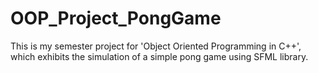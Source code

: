 # OOP_Project_PongGame

This is my semester project for 'Object Oriented Programming in C++', which exhibits the simulation of a simple pong game using SFML library.

